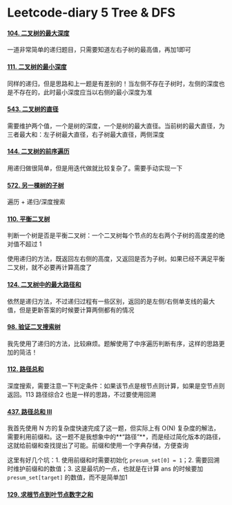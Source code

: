 # Leetcode-diary 5 Tree & DFS

#### [104. 二叉树的最大深度](https://leetcode-cn.com/problems/maximum-depth-of-binary-tree/)

一道非常简单的递归题目，只需要知道左右子树的最高值，再加1即可

#### [111. 二叉树的最小深度](https://leetcode-cn.com/problems/minimum-depth-of-binary-tree/)

同样的递归，但是思路和上一题是有差别的！当左侧不存在子树时，左侧的深度也是不存在的，此时最小深度应当以右侧的最小深度为准

#### [543. 二叉树的直径](https://leetcode-cn.com/problems/diameter-of-binary-tree/)

需要维护两个值，一个是树的深度，一个是树的最大直径。当前树的最大直径，为三者最大和：左子树最大直径，右子树最大直径，两侧深度

#### [144. 二叉树的前序遍历](https://leetcode-cn.com/problems/binary-tree-preorder-traversal/)

用递归做很简单，但是用迭代做就比较复杂了。需要手动实现一下

#### [572. 另一棵树的子树](https://leetcode-cn.com/problems/subtree-of-another-tree/)

遍历 + 递归/深度搜索

#### [110. 平衡二叉树](https://leetcode-cn.com/problems/balanced-binary-tree/)

判断一个树是否是平衡二叉树：一个二叉树每个节点的左右两个子树的高度差的绝对值不超过 1

使用递归的方法，既返回左右侧的高度，又返回是否为子树。如果已经不满足平衡二叉树，就不必要再计算高度了

#### [124. 二叉树中的最大路径和](https://leetcode-cn.com/problems/binary-tree-maximum-path-sum/)

依然是递归方法，不过递归过程有一些区别，返回的是左侧/右侧单支线的最大值，但是更新答案的时候要计算两侧都有的情况

#### [98. 验证二叉搜索树](https://leetcode-cn.com/problems/validate-binary-search-tree/)

我先使用了递归的方法，比较麻烦。题解使用了中序遍历判断有序，这样的思路更加的简洁！

#### [112. 路径总和](https://leetcode-cn.com/problems/path-sum/)

深度搜索，需要注意一下判定条件：如果该节点是根节点则计算，如果是空节点则返回。113 路径综合2 也是一样的思路，不过要使用回溯

#### [437. 路径总和 III](https://leetcode-cn.com/problems/path-sum-iii/)

我首先使用 N 方的复杂度快速完成了这一题，但实际上有 O(N) 复杂度的解法，需要利用前缀和。这一题不是我想象中的**“路径”**，而是经过简化版本的路径，这就给前缀和查找提出了可能。前缀和使用一个字典存储，方便查询

这里有好几个坑：1. 使用前缀和时需要初始化 `presum_set[0] = 1`；2. 需要回溯时维护前缀和的数值；3. 这是最坑的一点，也就是在计算 ans 的时候要加 `presum_set[target]` 的数值，而不是简单加1

#### [129. 求根节点到叶节点数字之和](https://leetcode.cn/problems/sum-root-to-leaf-numbers/)
